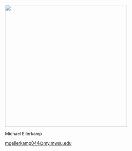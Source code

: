 <img src="http://imgur.com/hbeuYQx.jpg" width="400">

Michael Ellerkamp<br>

mgellerkamp044@my.mwsu.edu
